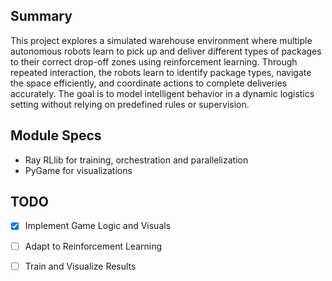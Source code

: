 ﻿## Summary
This project explores a simulated warehouse environment where multiple autonomous robots learn to pick up and deliver different types of packages to their correct drop-off zones using reinforcement learning. 
Through repeated interaction, the robots learn to identify package types, navigate the space efficiently, and coordinate actions to complete deliveries accurately. 
The goal is to model intelligent behavior in a dynamic logistics setting without relying on predefined rules or supervision.

## Module Specs
- Ray RLlib for training, orchestration and parallelization 
- PyGame for visualizations
## TODO
- [x] Implement Game Logic and Visuals
- [ ] Adapt to Reinforcement Learning
- [ ] Train and Visualize Results
 
